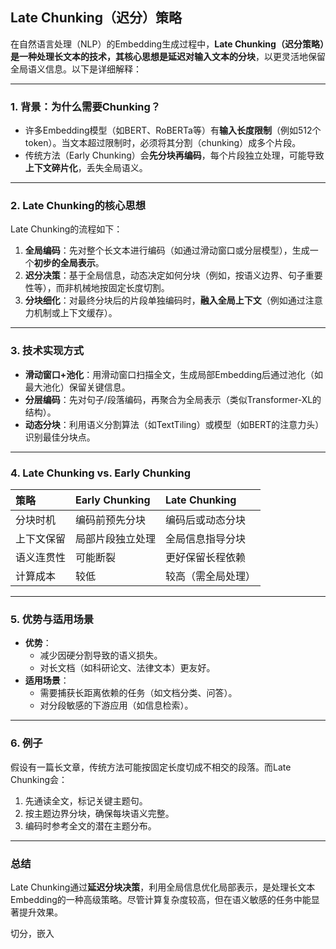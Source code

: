 ## Late Chunking（迟分）策略

在自然语言处理（NLP）的Embedding生成过程中，**Late Chunking（迟分策略）是一种处理长文本的技术，其核心思想是延迟对输入文本的分块**，以更灵活地保留全局语义信息。以下是详细解释：

------

### **1. 背景：为什么需要Chunking？**

- 许多Embedding模型（如BERT、RoBERTa等）有**输入长度限制**（例如512个token）。当文本超过限制时，必须将其分割（chunking）成多个片段。
- 传统方法（Early Chunking）会**先分块再编码**，每个片段独立处理，可能导致**上下文碎片化**，丢失全局语义。

------

### **2. Late Chunking的核心思想**

Late Chunking的流程如下：

1. **全局编码**：先对整个长文本进行编码（如通过滑动窗口或分层模型），生成一个**初步的全局表示**。
2. **迟分决策**：基于全局信息，动态决定如何分块（例如，按语义边界、句子重要性等），而非机械地按固定长度切割。
3. **分块细化**：对最终分块后的片段单独编码时，**融入全局上下文**（例如通过注意力机制或上下文缓存）。

------

### **3. 技术实现方式**

- **滑动窗口+池化**：用滑动窗口扫描全文，生成局部Embedding后通过池化（如最大池化）保留关键信息。
- **分层编码**：先对句子/段落编码，再聚合为全局表示（类似Transformer-XL的结构）。
- **动态分块**：利用语义分割算法（如TextTiling）或模型（如BERT的注意力头）识别最佳分块点。

------

### **4. Late Chunking vs. Early Chunking**

| **策略**   | **Early Chunking** | **Late Chunking**  |
| :--------- | :----------------- | :----------------- |
| 分块时机   | 编码前预先分块     | 编码后或动态分块   |
| 上下文保留 | 局部片段独立处理   | 全局信息指导分块   |
| 语义连贯性 | 可能断裂           | 更好保留长程依赖   |
| 计算成本   | 较低               | 较高（需全局处理） |

------

### **5. 优势与适用场景**

- **优势**：
  - 减少因硬分割导致的语义损失。
  - 对长文档（如科研论文、法律文本）更友好。
- **适用场景**：
  - 需要捕获长距离依赖的任务（如文档分类、问答）。
  - 对分段敏感的下游应用（如信息检索）。

------

### **6. 例子**

假设有一篇长文章，传统方法可能按固定长度切成不相交的段落。而Late Chunking会：

1. 先通读全文，标记关键主题句。
2. 按主题边界分块，确保每块语义完整。
3. 编码时参考全文的潜在主题分布。

------

### **总结**

Late Chunking通过**延迟分块决策**，利用全局信息优化局部表示，是处理长文本Embedding的一种高级策略。尽管计算复杂度较高，但在语义敏感的任务中能显著提升效果。



切分，嵌入
